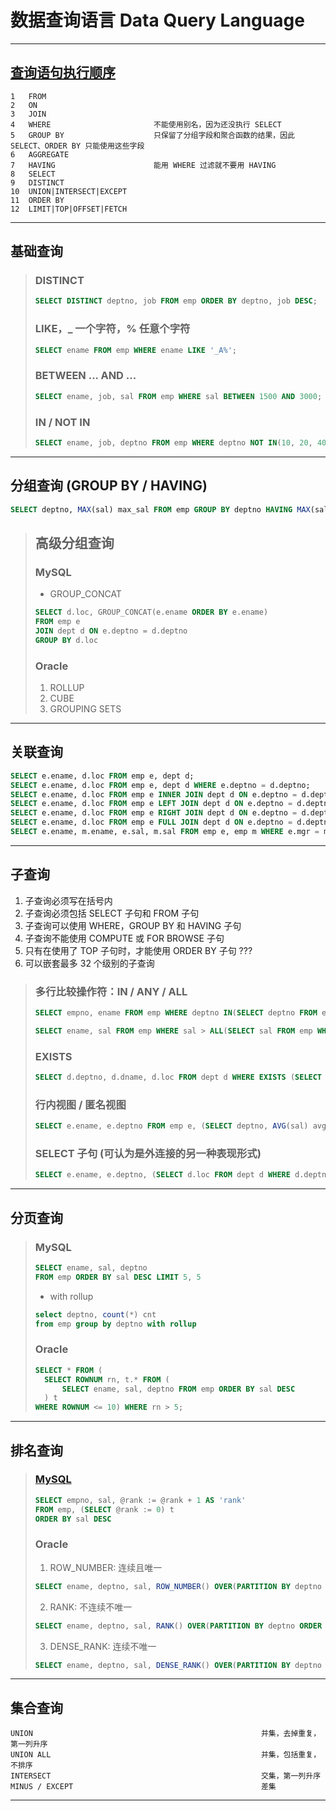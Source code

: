 # 数据查询语言 Data Query Language

---
## [查询语句执行顺序](https://www.cnblogs.com/wyq178/p/11576065.html)
```
1   FROM
2   ON
3   JOIN
4   WHERE                       不能使用别名，因为还没执行 SELECT
5   GROUP BY                    只保留了分组字段和聚合函数的结果，因此 SELECT、ORDER BY 只能使用这些字段 
6   AGGREGATE
7   HAVING                      能用 WHERE 过滤就不要用 HAVING
8   SELECT
9   DISTINCT
10  UNION|INTERSECT|EXCEPT
11  ORDER BY
12  LIMIT|TOP|OFFSET|FETCH
```
---
## 基础查询
>### DISTINCT
>```sql
>SELECT DISTINCT deptno, job FROM emp ORDER BY deptno, job DESC;
>```
>### LIKE，_ 一个字符，% 任意个字符
>```sql
>SELECT ename FROM emp WHERE ename LIKE '_A%';
>```
>### BETWEEN ... AND ...
>```sql
>SELECT ename, job, sal FROM emp WHERE sal BETWEEN 1500 AND 3000;
>```
>### IN / NOT IN
>```sql
>SELECT ename, job, deptno FROM emp WHERE deptno NOT IN(10, 20, 40);
>```
---
## 分组查询 (GROUP BY / HAVING)
```sql
SELECT deptno, MAX(sal) max_sal FROM emp GROUP BY deptno HAVING MAX(sal) > 2000;
```
>## 高级分组查询
>### MySQL
>- GROUP_CONCAT
>```sql
>SELECT d.loc, GROUP_CONCAT(e.ename ORDER BY e.ename)
>FROM emp e
>JOIN dept d ON e.deptno = d.deptno
>GROUP BY d.loc
>```
>### Oracle
>1. ROLLUP
>2. CUBE
>3. GROUPING SETS
---
## 关联查询
```sql
SELECT e.ename, d.loc FROM emp e, dept d;                                           -- 笛卡儿积
SELECT e.ename, d.loc FROM emp e, dept d WHERE e.deptno = d.deptno;                 -- WHERE
SELECT e.ename, d.loc FROM emp e INNER JOIN dept d ON e.deptno = d.deptno;          -- 内关联
SELECT e.ename, d.loc FROM emp e LEFT JOIN dept d ON e.deptno = d.deptno;           -- 左关联
SELECT e.ename, d.loc FROM emp e RIGHT JOIN dept d ON e.deptno = d.deptno;          -- 右关联
SELECT e.ename, d.loc FROM emp e FULL JOIN dept d ON e.deptno = d.deptno;           -- 全关联 (MySQL 不支持)
SELECT e.ename, m.ename, e.sal, m.sal FROM emp e, emp m WHERE e.mgr = m.empno;      -- 自关联
```
---
## 子查询
1. 子查询必须写在括号内
2. 子查询必须包括 SELECT 子句和 FROM 子句
3. 子查询可以使用 WHERE，GROUP BY 和 HAVING 子句
4. 子查询不能使用 COMPUTE 或 FOR BROWSE 子句
5. 只有在使用了 TOP 子句时，才能使用 ORDER BY 子句  ???
6. 可以嵌套最多 32 个级别的子查询
>### 多行比较操作符：IN / ANY / ALL
>```sql
>SELECT empno, ename FROM emp WHERE deptno IN(SELECT deptno FROM emp WHERE job = 'SALESMAN');
>
>SELECT ename, sal FROM emp WHERE sal > ALL(SELECT sal FROM emp WHERE job = 'CLERK');
>```
>### EXISTS
>```sql
>SELECT d.deptno, d.dname, d.loc FROM dept d WHERE EXISTS (SELECT 1 FROM emp e WHERE e.deptno = d.deptno);
>```
>### 行内视图 / 匿名视图
>```sql
>SELECT e.ename, e.deptno FROM emp e, (SELECT deptno, AVG(sal) avg_sal FROM emp GROUP BY deptno) t WHERE e.deptno = t.deptno AND sal > t.avg_sal;
>```
>### SELECT 子句 (可认为是外连接的另一种表现形式)
>```sql
>SELECT e.ename, e.deptno, (SELECT d.loc FROM dept d WHERE d.deptno = e.deptno) deptno FROM emp e;
>```
---
## 分页查询 
>### MySQL
>```sql
>SELECT ename, sal, deptno 
>FROM emp ORDER BY sal DESC LIMIT 5, 5
>```
>- with rollup
>```sql
>select deptno, count(*) cnt
>from emp group by deptno with rollup
>```
>### Oracle
>```sql
>SELECT * FROM (
>   SELECT ROWNUM rn, t.* FROM (
>       SELECT ename, sal, deptno FROM emp ORDER BY sal DESC
>   ) t
>WHERE ROWNUM <= 10) WHERE rn > 5;
>```
---
## 排名查询
>### [MySQL](https://www.jb51.net/article/194925.htm)
>```sql
>SELECT empno, sal, @rank := @rank + 1 AS 'rank'
>FROM emp, (SELECT @rank := 0) t
>ORDER BY sal DESC
>```
>### Oracle
>1. ROW_NUMBER: 连续且唯一
>```sql
>SELECT ename, deptno, sal, ROW_NUMBER() OVER(PARTITION BY deptno ORDER BY sal DESC) sal_rank FROM emp;
>```
>2. RANK: 不连续不唯一
>```sql
>SELECT ename, deptno, sal, RANK() OVER(PARTITION BY deptno ORDER BY sal DESC) sal_rank FROM emp;
>```
>3. DENSE_RANK: 连续不唯一
>```sql
>SELECT ename, deptno, sal, DENSE_RANK() OVER(PARTITION BY deptno ORDER BY sal DESC) sal_rank FROM emp;
>```
---
## 集合查询
```
UNION                                                   并集，去掉重复，第一列升序 
UNION ALL                                               并集，包括重复，不排序
INTERSECT                                               交集，第一列升序
MINUS / EXCEPT                                          差集
```
---